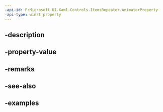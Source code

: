 ```yaml
---
-api-id: P:Microsoft.UI.Xaml.Controls.ItemsRepeater.AnimatorProperty
-api-type: winrt property
---
```


## -description

## -property-value

## -remarks

## -see-also

## -examples


